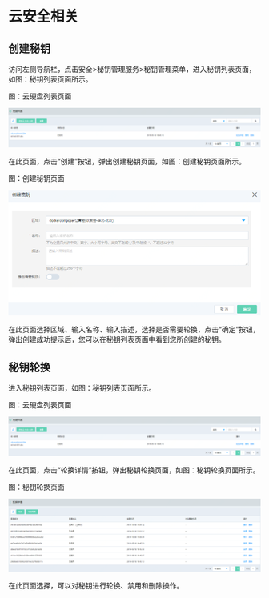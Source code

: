 # 云安全相关

## 创建秘钥

访问左侧导航栏，点击安全>秘钥管理服务>秘钥管理菜单，进入秘钥列表页面，如图：秘钥列表页面所示。

图：云硬盘列表页面

![Associated-With-KMS-1](../../../../image/JDFusion/Associated-With-KMS-1.png)

在此页面，点击“创建”按钮，弹出创建秘钥页面，如图：创建秘钥页面所示。

图：创建秘钥页面

![Associated-With-KMS-2](../../../../image/JDFusion/Associated-With-KMS-2.png)

在此页面选择区域、输入名称、输入描述，选择是否需要轮换，点击“确定”按钮，弹出创建成功提示后，您可以在秘钥列表页面中看到您所创建的秘钥。

## 秘钥轮换

进入秘钥列表页面，如图：秘钥列表页面所示。

图：云硬盘列表页面

![Associated-With-KMS-1](../../../../image/JDFusion/Associated-With-KMS-1.png)

在此页面，点击“轮换详情”按钮，弹出秘钥轮换页面，如图：秘钥轮换页面所示。

图：秘钥轮换页面

![Associated-With-KMS-3](../../../../image/JDFusion/Associated-With-KMS-3.png)

在此页面选择，可以对秘钥进行轮换、禁用和删除操作。

